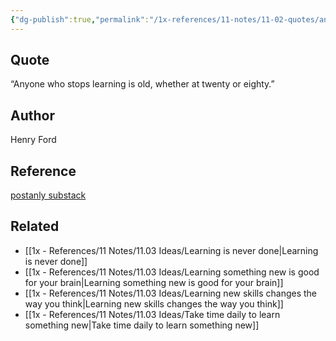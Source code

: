 ```yaml
---
{"dg-publish":true,"permalink":"/1x-references/11-notes/11-02-quotes/anyone-who-stops-learning-is-old-whether-at-twenty-or-eighty-henry-ford/","title":"Anyone who stops learning is old, whether at twenty or eighty - Henry Ford","created":"2024-12-02T21:49:36.301+03:00","updated":"2024-12-03T22:30:52.197+03:00"}
---
```



## Quote
 “Anyone who stops learning is old, whether at twenty or eighty.”

## Author
Henry Ford

## Reference
[postanly substack](https://postanly.substack.com/p/50-habits-of-lifelong-learners-the)

## Related
- [[1x - References/11 Notes/11.03 Ideas/Learning is never done\|Learning is never done]]
- [[1x - References/11 Notes/11.03 Ideas/Learning something new is good for your brain\|Learning something new is good for your brain]]
- [[1x - References/11 Notes/11.03 Ideas/Learning new skills changes the way you think\|Learning new skills changes the way you think]]
- [[1x - References/11 Notes/11.03 Ideas/Take time daily to learn something new\|Take time daily to learn something new]]